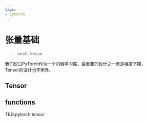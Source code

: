 ```yaml
---
tags:
- pytorch
---
```


# 张量基础
> torch.Tensor

我们说过PyTorch作为一个机器学习库，最重要的设计之一就是梯度下降，Tensor的设计也不例外。

## Tensor

## functions

TBD:pytorch tensor